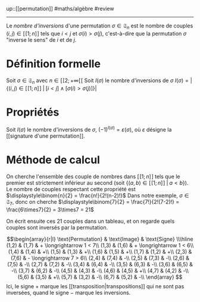up::[[permutation]]
#maths/algèbre #review 

----
Le _nombre d'inversions_ d'une permutation $\sigma\in\mathfrak S_n$ est le nombre de couples $(i, j)\in[\![1; n]\!]$ tels que $i<j$ et $\sigma(i) > \sigma(j)$, c'est-à-dire que la permutation $\sigma$ "inverse le sens" de $i$ et de $j$.

# Définition formelle
Soit $\sigma\in\mathfrak S_n$ avec $n\in[\![2; +\infty[\![$
Soit $I(\sigma)$ le nombre d'inversions de $\sigma$
$I(\sigma) = \left| \{(i,j)\in[\![1;n]\!] \;|\; [i<j]\wedge[\sigma(i)>\sigma(j)]\} \right|$


# Propriétés
Soit $I(\sigma)$ le nombre d'inversions de $\sigma$, $(-1)^{I(\sigma)} = \varepsilon(\sigma)$, où $\varepsilon$ désigne la [[signature d'une permutation]].


# Méthode de calcul
On cherche l'ensemble des couple de nombres dans $[\![1; n]\!]$ tels que le premier est strictement inférieur au second (soit $\{(a, b)\in[\![1; n]\!] \;|\; a < b\}$).
Le nombre de couples respectant cette propriété est $\displaystyle\binom{n}{2} = \frac{n!}{2!(n-2)!}$
Dans notre exemple, $\sigma\in\mathfrak S_7$, donc on cherche $\displaystyle\binom{7}{2} = \frac{7!}{2!(7-2)!} = \frac{6\times7}{2} = 3\times7 = 21$

On écrit ensuite ces 21 couples dans un tableau, et on regarde quels couples sont inversés par la permutation.

$$\begin{array}{r|l}
\text{Permutation} & \text{Image} & \text{Signe} \\\hline
(1,2) & (1,7) & + \longrightarrow 1 < 7\\
(1,3) & (1,6) & + \longrightarrow 1 < 6\\
(1,4) & (1,4) & +\\
(1,5) & (1,3) & +\\
(1,6) & (1,5) & +\\
(1,7) & (1,2) & +\\
(2,3) & (7,6) & - \longrightarrow 7 > 6\\
(2,4) & (7,4) & -\\
(2,5) & (7,3) & -\\
(2,6) & (7,5) & -\\
(2,7) & (7,2) & -\\
(3,4) & (6,4) & -\\
(3,5) & (6,3) & -\\
(3,6) & (6,5) & -\\
(3,7) & (6,2) & -\\
(4,5) & (4,3) & -\\
(4,6) & (4,5) & +\\
(4,7) & (4,2) & -\\
(5,6) & (3,5) & +\\
(5,7) & (3,2) & -\\
(6,7) & (5,2) & -\\
\end{array}
$$
Ici, le signe $+$ marque les [[transposition|transpositions]] qui ne sont pas inversées, quand le signe $-$ marque les inversions.
